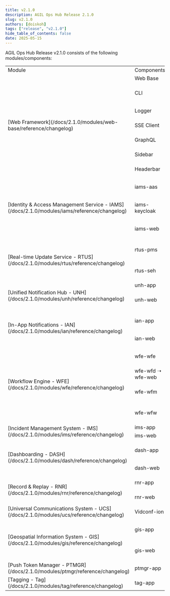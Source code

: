 ```yaml
---
title: v2.1.0
description: AGIL Ops Hub Release 2.1.0
slug: v2.1.0
authors: [doiskoh]
tags: ["release", "v2.1.0"]
hide_table_of_contents: false
date: 2025-05-15
---
```


AGIL Ops Hub Release v2.1.0 consists of the following modules/components:

<table>
    <tr>
        <td width="40%" > Module </td>
        <td width="30%" > Components </td>
        <td width="30%" > Version </td>
    </tr>
    <!-- Web Framework -->    
    <tr>
        <td rowspan="7" >[Web Framework](/docs/2.1.0/modules/web-base/reference/changelog)</td>
        <td>Web Base</td>
        <td>v2.0.0</td>
    </tr>
    <tr>
        <td>CLI</td>
        <td>v1.0.3 ➝ v2.2.3</td>
    </tr>
    <tr>
        <td>Logger</td>
        <td>🆕 v1.0.3</td>
    </tr>
    <tr>
        <td>SSE Client</td>
        <td>🆕 v1.1.0</td>
    </tr>
    <tr>
        <td>GraphQL</td>
        <td>🆕 v1.1.0</td>
    </tr>
    <tr>
        <td>Sidebar</td>
        <td>🆕 v1.1.2</td>
    </tr>
    <tr>
        <td>Headerbar</td>
        <td>🆕 v1.1.1</td>
    </tr>
    <!-- IAMS -->
    <tr>
        <td rowspan="3" >[Identity & Access Management Service - IAMS](/docs/2.1.0/modules/iams/reference/changelog)</td>
        <td>iams-aas</td>
        <td>v1.0.0 ➝ v1.1.0</td>
    </tr>
    <tr>
        <td>iams-keycloak</td>
        <td>v1.0.0 ➝ v1.1.0</td>
    </tr>
    <tr>
        <td>iams-web</td>
        <td>v1.2.0 ➝ v1.2.4</td>
    </tr>
    <!-- RTUS -->
    <tr>
        <td rowspan="2" >[Real-time Update Service - RTUS](/docs/2.1.0/modules/rtus/reference/changelog)</td>
        <td>rtus-pms</td>
        <td>v1.0.0 ➝ v1.1.0</td>
    </tr>
    <tr>
        <td>rtus-seh</td>
        <td>v1.0.0 ➝ v1.1.0</td>
    </tr>
    <!-- UNH -->
    <tr>
        <td rowspan="2" >[Unified Notification Hub - UNH](/docs/2.1.0/modules/unh/reference/changelog)</td>
        <td>unh-app</td>
        <td>v1.0.0</td>
    </tr>
    <tr>
        <td>unh-web</td>
        <td>v1.0.0 ➝ v1.0.2</td>
    </tr>
    <!-- IAN -->
    <tr>
        <td rowspan="2" >[In-App Notifications - IAN](/docs/2.1.0/modules/ian/reference/changelog)</td>
        <td>ian-app</td>
        <td>v1.0.0 ➝ v1.0.1</td>
    </tr>
    <tr>
        <td>ian-web</td>
        <td>🆕 v1.0.4</td>
    </tr>
    <!-- WFE -->
    <tr>
        <td rowspan="4" >[Workflow Engine - WFE](/docs/2.1.0/modules/wfe/reference/changelog)</td>
        <td>wfe-wfe</td>
        <td>v2.0.0 ➝ v2.0.1</td>
    </tr>
    <tr>
        <td>wfe-wfd ➝ wfe-web</td>
        <td>v2.0.0</td>
    </tr>
    <tr>
        <td>wfe-wfm</td>
        <td>v2.0.0 ➝ v2.0.1</td>
    </tr>
    <tr>
        <td>wfe-wfw</td>
        <td>v2.0.0 ➝ v2.0.1</td>
    </tr>
    <!-- IMS -->
    <tr>
        <td rowspan="2" >[Incident Management System - IMS](/docs/2.1.0/modules/ims/reference/changelog)</td>
        <td>ims-app</td>
        <td>v2.0.0</td>
    </tr>
    <tr>
        <td>ims-web</td>
        <td>v1.0.0</td>
    </tr>
    <!-- DASH -->
    <tr>
        <td rowspan="2">[Dashboarding - DASH](/docs/2.1.0/modules/dash/reference/changelog)</td>
        <td>dash-app</td>
        <td>v1.0.0-pre ➝ v1.0.0</td>
    </tr>
    <tr>
        <td>dash-web</td>
        <td>🆕 v1.0.0</td>
    </tr>
    <!-- RNR -->
    <tr>
        <td rowspan="2">[Record & Replay - RNR](/docs/2.1.0/modules/rnr/reference/changelog)</td>
        <td>rnr-app</td>
        <td>🆕 v2.1.0</td>
    </tr>
    <tr>
        <td>rnr-web</td>
        <td>🆕 v1.0.0</td>
    </tr>
    <!-- UCS -->
    <tr>
        <td>[Universal Communications System - UCS](/docs/2.1.0/modules/ucs/reference/changelog)</td>
        <td>Vidconf-ion</td>
        <td>🆕 v2.0.0</td>
    </tr>
    <!-- GIS -->
    <tr>
        <td rowspan="2" >[Geospatial Information System - GIS](/docs/2.1.0/modules/gis/reference/changelog)</td>
        <td>gis-app</td>
        <td>v1.0.0 ➝ v2.0.0</td>
    </tr>
    <tr>
        <td>gis-web</td>
        <td>v1.0.0 ➝ v1.1.0</td>
    </tr>
    <!-- PTMGR -->
    <tr>
        <td>[Push Token Manager - PTMGR](/docs/2.1.0/modules/ptmgr/reference/changelog)</td>
        <td>ptmgr-app</td>
        <td>v1.0.0</td>
    </tr>
    <!-- TAG -->
    <tr>
        <td>[Tagging - Tag](/docs/2.1.0/modules/tag/reference/changelog)</td>
        <td>tag-app</td>
        <td>🆕 v1.0.0</td>
    </tr>
</table>
